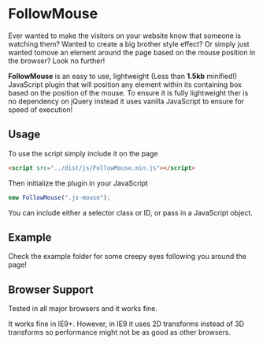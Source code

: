 # FollowMouse

Ever wanted to make the visitors on your website know that someone is watching them? Wanted to create a big brother style effect? Or simply just wanted tomove an element around the page based on the mouse position in the browser? Look no further!

**FollowMouse** is an easy to use, lightweight (Less than **1.5kb** minified!) JavaScript plugin that will position any element within its containing box based on the position of the mouse. To ensure it is fully lightweight ther is no dependency on jQuery instead it uses vanilla JavaScript to ensure for speed of execution!

## Usage

To use the script simply include it on the page

```html
<script src="../dist/js/FollowMouse.min.js"></script>
```

Then initialize the plugin in your JavaScript

```javascript
new FollowMouse(".js-mouse");
```

You can include either a selector class or ID, or pass in a JavaScript object.

## Example

Check the example folder for some creepy eyes following you around the page!

## Browser Support

Tested in all major browsers and it works fine.

It works fine in IE9+. However, in IE9 it uses 2D transforms instead of 3D transforms so performance might not be as good as other browsers.
